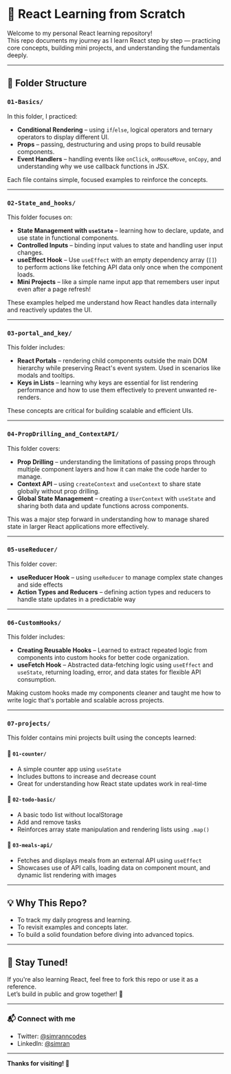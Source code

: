 # 🚀 React Learning from Scratch

Welcome to my personal React learning repository!  
This repo documents my journey as I learn React step by step — practicing core concepts, building mini projects, and understanding the fundamentals deeply.

---

## 📁 Folder Structure

### `01-Basics/`
In this folder, I practiced:

-  **Conditional Rendering** – using `if`/`else`, logical operators and ternary operators to display different UI.
-  **Props** – passing, destructuring and using props to build reusable components.
-  **Event Handlers** – handling events like `onClick`, `onMouseMove`, `onCopy`, and understanding why we use callback functions in JSX.

Each file contains simple, focused examples to reinforce the concepts.

---

### `02-State_and_hooks/`
This folder focuses on:

-  **State Management with `useState`** – learning how to declare, update, and use state in functional components.
-  **Controlled Inputs** – binding input values to state and handling user input changes.
-  **useEffect Hook** – Use `useEffect` with an empty dependency array (`[]`) to perform actions like fetching API data only once when the component loads.
-  **Mini Projects** – like a simple name input app that remembers user input even after a page refresh!

These examples helped me understand how React handles data internally and reactively updates the UI.

---

### `03-portal_and_key/`
This folder includes:

- **React Portals** – rendering child components outside the main DOM hierarchy while preserving React's event system. Used in scenarios like modals and tooltips.
- **Keys in Lists** – learning why keys are essential for list rendering performance and how to use them effectively to prevent unwanted re-renders.

These concepts are critical for building scalable and efficient UIs.


---

### `04-PropDrilling_and_ContextAPI/`
This folder covers:

- **Prop Drilling** – understanding the limitations of passing props through multiple component layers and how it can make the code harder to manage.
- **Context API** – using `createContext` and `useContext` to share state globally without prop drilling.
- **Global State Management** – creating a `UserContext` with `useState` and sharing both data and update functions across components.

This was a major step forward in understanding how to manage shared state in larger React applications more effectively.

---

### `05-useReducer/`
This folder cover:

- **useReducer Hook** – using `useReducer` to manage complex state changes and side effects
- **Action Types and Reducers** – defining action types and reducers to handle state updates in
a predictable way

---

### `06-CustomHooks/`
This folder includes:

- **Creating Reusable Hooks** – Learned to extract repeated logic from components into custom hooks for better code organization.
- **useFetch Hook** – Abstracted data-fetching logic using `useEffect` and `useState`, returning loading, error, and data states for flexible API consumption.

Making custom hooks made my components cleaner and taught me how to write logic that's portable and scalable across projects.

---

### `07-projects/`
This folder contains mini projects built using the concepts learned:

#### 📌 `01-counter/`
- A simple counter app using `useState`
- Includes buttons to increase and decrease count
- Great for understanding how React state updates work in real-time

#### 📌 `02-todo-basic/`
- A basic todo list without localStorage
- Add and remove tasks
- Reinforces array state manipulation and rendering lists using `.map()`

#### 📌 `03-meals-api/`
- Fetches and displays meals from an external API using `useEffect`
- Showcases use of API calls, loading data on component mount, and dynamic list rendering with images

---

## 💡 Why This Repo?

- To track my daily progress and learning.
- To revisit examples and concepts later.
- To build a solid foundation before diving into advanced topics.

---


## 📌 Stay Tuned!

If you're also learning React, feel free to fork this repo or use it as a reference.  
Let’s build in public and grow together! 🚀

---

### 📬 Connect with me

- Twitter: [@simranncodes](https://x.com/simranncodes)
- LinkedIn: [@simran](https://www.linkedin.com/in/simran-ba0595315/)

---

**Thanks for visiting! 🙌**
